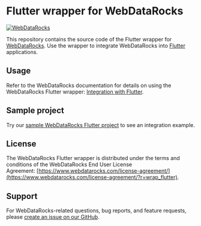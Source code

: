 # Flutter wrapper for WebDataRocks
[![WebDataRocks](https://cdn.webdatarocks.com/readmes/flutter.png)](https://www.webdatarocks.com/?r=wrap_flutter)

This repository contains the source code of the Flutter wrapper for [WebDataRocks](https://www.webdatarocks.com/?r=wrap_flutter). Use the wrapper to integrate WebDataRocks into [Flutter](https://flutter.dev/) applications. 

## Usage

Refer to the WebDataRocks documentation for details on using the WebDataRocks Flutter wrapper: [Integration with Flutter](https://www.webdatarocks.com/doc/integration-with-flutter/?r=wrap_flutter).

## Sample project

Try our [sample WebDataRocks Flutter project](https://github.com/webdatarocks/pivot-flutter) to see an integration example.

## License

The WebDataRocks Flutter wrapper is distributed under the terms and conditions of the WebDataRocks End User License Agreement: [https://www.webdatarocks.com/license-agreement/](https://www.webdatarocks.com/license-agreement/?r=wrap_flutter).

## Support

For WebDataRocks-related questions, bug reports, and feature requests, please [create an issue on our GitHub](https://github.com/WebDataRocks/web-pivot-table/issues).
